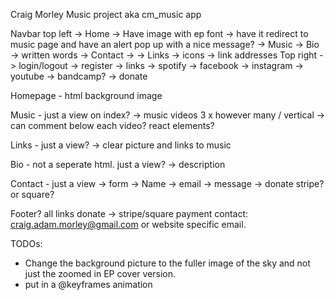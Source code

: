 Craig Morley Music project aka cm_music app


Navbar
top left
    -> Home
        -> Have image with ep font
        -> have it redirect to music page and have an alert pop up with a nice message?
    -> Music
    -> Bio
        -> written words
    -> Contact
        -> 
    -> Links
        -> icons
        -> link addresses
Top right
 -> login/logout
 -> register
    -> links
        -> spotify
        -> facebook
        -> instagram
        -> youtube
        -> bandcamp?
        -> donate

Homepage - html
background image 


Music - just a view on index?
-> music videos
    3  x however many / vertical
    -> can comment below each video? react elements?

Links - just a view?
-> clear picture and links to music 

Bio - not a seperate html. just a view?
-> description

Contact - just a view
    -> form
        -> Name
        -> email
        -> message
    -> donate stripe? or square?

Footer?
all links
donate
-> stripe/square payment
contact: craig.adam.morley@gmail.com or website specific email.


TODOs:
- Change the background picture to the fuller image of the sky and not just the zoomed in EP cover version.
- put in a @keyframes animation